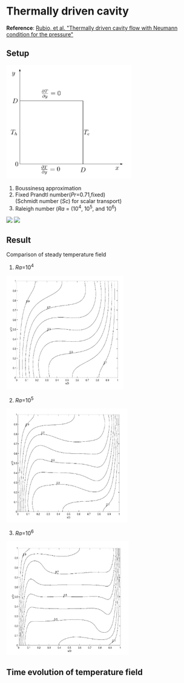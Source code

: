 # Thermally driven cavity

**Reference**: [Rubio, et al. "Thermally driven cavity flow with Neumann condition for the pressure"](https://doi.org/10.1016/S0168-9274(01)00083-6)

## Setup
<img src="images/setup.png" height="300">

1) Boussinesq approximation
2) Fixed Prandtl number(*Pr*=0.71,fixed) \
(Schmidt number (*Sc*) for scalar transport)
3) Raleigh number (*Ra* = (10<sup>4</sup>, 10<sup>5</sup>, and 10<sup>6</sup>)
<img src="https://render.githubusercontent.com/render/math?math=Pr=\frac{\nu}{\alpha}">
<img src="https://render.githubusercontent.com/render/math?math=Ra=\frac{g\beta(T_H-T_L)D^3}{\nu\alpha}">


## Result

Comparison of steady temperature field
1) _Ra_=10<sup>4</sup>
<img src="images/ref_isotherm_10_4.png" height="300">

2) _Ra_=10<sup>5</sup>
<img src="images/ref_isotherm_10_5.png" height="300">

3) _Ra_=10<sup>6</sup>
<img src="images/ref_isotherm_10_6.png" height="300">

## Time evolution of temperature field




